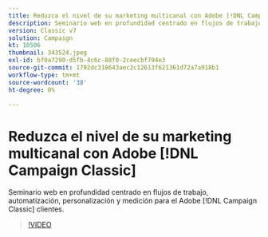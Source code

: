 ```yaml
---
title: Reduzca el nivel de su marketing multicanal con Adobe [!DNL Campaign Classic]
description: Seminario web en profundidad centrado en flujos de trabajo, automatización, personalización y medición para el Adobe [!DNL Campaign Classic] clientes.
version: Classic v7
solution: Campaign
kt: 10506
thumbnail: 343524.jpeg
exl-id: bf0a7290-d5fb-4c6c-88f0-2ceecbf794e3
source-git-commit: 1792dc318643aec2c12613f621361d72a7a918b1
workflow-type: tm+mt
source-wordcount: '38'
ht-degree: 0%

---
```


# Reduzca el nivel de su marketing multicanal con Adobe [!DNL Campaign Classic]

Seminario web en profundidad centrado en flujos de trabajo, automatización, personalización y medición para el Adobe [!DNL Campaign Classic] clientes.

>[!VIDEO](https://video.tv.adobe.com/v/343524/?quality=12&learn=on)
